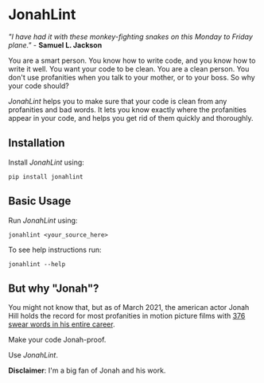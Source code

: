 # JonahLint
*"I have had it with these monkey-fighting snakes on this Monday to Friday plane."* -
**Samuel L. Jackson**

You are a smart person. You know how to write code, and you know how to write it well.
You want your code to be clean. You are a clean person. You don't use profanities when
you talk to your mother, or to your boss. So why your code should?

*JonahLint* helps you to make sure that your code is clean from any profanities and bad
words. It lets you know exactly where the profanities appear in your code, and helps you
get rid of them quickly and thoroughly.

## Installation

Install *JonahLint* using:

```
pip install jonahlint
```

## Basic Usage

Run *JonahLint* using:

```
jonahlint <your_source_here> 
```

To see help instructions run:

```
jonahlint --help 
```

## But why "Jonah"?

You might not know that, but as of March 2021, the american actor Jonah Hill holds the
record for most profanities in motion picture films with [376 swear words in his entire
career](https://variety.com/2020/film/news/jonah-hill-most-swear-words-study-1234608621/).

Make your code Jonah-proof.

Use *JonahLint*.

**Disclaimer**: I'm a big fan of Jonah and his work.